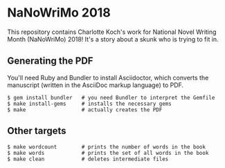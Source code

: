 # NaNoWriMo 2018

This repository contains Charlotte Koch's work for National Novel Writing
Month (NaNoWriMo) 2018! It's a story about a skunk who is trying to fit in.


## Generating the PDF

You'll need Ruby and Bundler to install Asciidoctor, which converts the
manuscript (written in the AsciiDoc markup language) to PDF.

```
$ gem install bundler   # you need Bundler to interpret the Gemfile
$ make install-gems     # installs the necessary gems
$ make                  # actually creates the PDF
```


## Other targets

```
$ make wordcount        # prints the number of words in the book
$ make words            # prints the set of all words in the book
$ make clean            # deletes intermediate files
```
